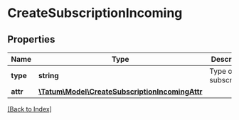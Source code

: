# CreateSubscriptionIncoming

## Properties

Name | Type | Description | Notes
------------ | ------------- | ------------- | -------------
**type** | **string** | Type of the subscription. |
**attr** | [**\Tatum\Model\CreateSubscriptionIncomingAttr**](CreateSubscriptionIncomingAttr.md) |  |

[[Back to Index]](../index.md)
